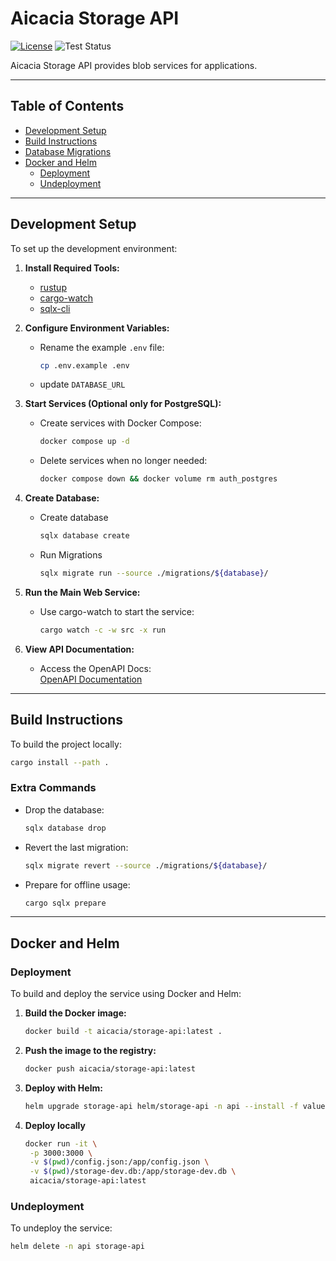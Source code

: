# Aicacia Storage API

[![License](https://img.shields.io/badge/license-MIT%2FApache--2.0-blue)](LICENSE-MIT)
![Test Status](https://github.com/aicacia/rs-storage/actions/workflows/test.yml/badge.svg)

Aicacia Storage API provides blob services for applications.

---

## Table of Contents

- [Development Setup](#development-setup)
- [Build Instructions](#build-instructions)
- [Database Migrations](#database-migrations)
- [Docker and Helm](#docker-and-helm)
  - [Deployment](#deployment)
  - [Undeployment](#undeployment)

---

## Development Setup

To set up the development environment:

1. **Install Required Tools:**

   - [rustup](https://rustup.rs/)
   - [cargo-watch](https://crates.io/crates/cargo-watch)
   - [sqlx-cli](https://github.com/launchbadge/sqlx/tree/main/sqlx-cli)

2. **Configure Environment Variables:**

   - Rename the example `.env` file:
     ```bash
     cp .env.example .env
     ```
   - update `DATABASE_URL`

3. **Start Services (Optional only for PostgreSQL):**

   - Create services with Docker Compose:
     ```bash
     docker compose up -d
     ```
   - Delete services when no longer needed:
     ```bash
     docker compose down && docker volume rm auth_postgres
     ```

4. **Create Database:**

   - Create database
     ```bash
     sqlx database create
     ```
   - Run Migrations
     ```bash
     sqlx migrate run --source ./migrations/${database}/
     ```

5. **Run the Main Web Service:**

   - Use cargo-watch to start the service:
     ```bash
     cargo watch -c -w src -x run
     ```

6. **View API Documentation:**
   - Access the OpenAPI Docs:  
     [OpenAPI Documentation](https://petstore.swagger.io/?url=http://localhost:3000/openapi.json)

---

## Build Instructions

To build the project locally:

```bash
cargo install --path .
```

### Extra Commands

- Drop the database:

  ```bash
  sqlx database drop
  ```

- Revert the last migration:
  ```bash
  sqlx migrate revert --source ./migrations/${database}/
  ```
- Prepare for offline usage:
  ```bash
  cargo sqlx prepare
  ```

---

## Docker and Helm

### Deployment

To build and deploy the service using Docker and Helm:

1. **Build the Docker image:**

   ```bash
   docker build -t aicacia/storage-api:latest .
   ```

2. **Push the image to the registry:**

   ```bash
   docker push aicacia/storage-api:latest
   ```

3. **Deploy with Helm:**

   ```bash
   helm upgrade storage-api helm/storage-api -n api --install -f values.yaml --set image.hash="$(docker inspect --format='{{index .Id}}' aicacia/storage-api:latest)"
   ```

4. **Deploy locally**
   ```bash
   docker run -it \
    -p 3000:3000 \
    -v $(pwd)/config.json:/app/config.json \
    -v $(pwd)/storage-dev.db:/app/storage-dev.db \
    aicacia/storage-api:latest
   ```

### Undeployment

To undeploy the service:

```bash
helm delete -n api storage-api
```
